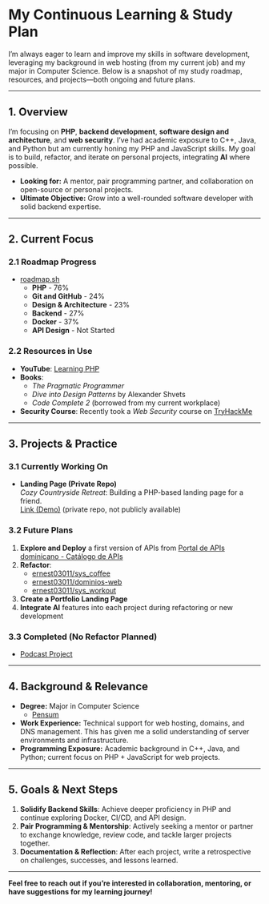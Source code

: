 # My Continuous Learning & Study Plan

I’m always eager to learn and improve my skills in software development, leveraging my background in web hosting (from my current job) and my major in Computer Science. Below is a snapshot of my study roadmap, resources, and projects—both ongoing and future plans.

---

## 1. Overview

I’m focusing on **PHP**, **backend development**, **software design and architecture**, and **web security**. I’ve had academic exposure to C++, Java, and Python but am currently honing my PHP and JavaScript skills. My goal is to build, refactor, and iterate on personal projects, integrating **AI** where possible.

- **Looking for:** A mentor, pair programming partner, and collaboration on open-source or personal projects.
- **Ultimate Objective:** Grow into a well-rounded software developer with solid backend expertise.

---

## 2. Current Focus

### 2.1 Roadmap Progress
- [roadmap.sh](https://roadmap.sh/)
  - **PHP** - 76%  
  - **Git and GitHub** - 24%  
  - **Design & Architecture** - 23%  
  - **Backend** - 27%  
  - **Docker** - 37%  
  - **API Design** - Not Started

### 2.2 Resources in Use
- **YouTube**: [Learning PHP](https://www.youtube.com/playlist?list=PLr3d3QYzkw2xabQRUpcZ_IBk9W50M9pe-)
- **Books**:  
  - *The Pragmatic Programmer*  
  - *Dive into Design Patterns* by Alexander Shvets  
  - *Code Complete 2* (borrowed from my current workplace)
- **Security Course**: Recently took a *Web Security* course on [TryHackMe](https://tryhackme.com/)

---

## 3. Projects & Practice

### 3.1 Currently Working On
- **Landing Page (Private Repo)**  
  *Cozy Countryside Retreat*: Building a PHP-based landing page for a friend.  
  [Link (Demo)](https://hc.manueldjs.online/) (private repo, not publicly available)

### 3.2 Future Plans
1. **Explore and Deploy** a first version of APIs from [Portal de APIs dominicano - Catálogo de APIs](https://developer.digital.gob.do/apis)  
2. **Refactor**:  
   - [ernest03011/sys_coffee](https://github.com/ernest03011/sys_coffee)  
   - [ernest03011/dominios-web](https://github.com/ernest03011/dominios-web)  
   - [ernest03011/sys_workout](https://github.com/ernest03011/sys_workout/tree/master)  
3. **Create a Portfolio Landing Page**  
4. **Integrate AI** features into each project during refactoring or new development

### 3.3 Completed (No Refactor Planned)
- [Podcast Project](https://pod.manueldjs.online/)

---

## 4. Background & Relevance

- **Degree:** Major in Computer Science  
  - [Pensum](https://soft.uasd.edu.do/PensumGrado/?periodoV=999999&programa=P-INFO&plan=200820&nivel=GR)  
- **Work Experience:** Technical support for web hosting, domains, and DNS management. This has given me a solid understanding of server environments and infrastructure.  
- **Programming Exposure:** Academic background in C++, Java, and Python; current focus on PHP + JavaScript for web projects.

---

## 5. Goals & Next Steps

1. **Solidify Backend Skills**: Achieve deeper proficiency in PHP and continue exploring Docker, CI/CD, and API design.  
2. **Pair Programming & Mentorship**: Actively seeking a mentor or partner to exchange knowledge, review code, and tackle larger projects together.  
3. **Documentation & Reflection**: After each project, write a retrospective on challenges, successes, and lessons learned.

---

**Feel free to reach out if you’re interested in collaboration, mentoring, or have suggestions for my learning journey!**  
